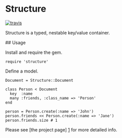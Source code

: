# Structure

[![travis](https://secure.travis-ci.org/hakanensari/structure.png)](http://travis-ci.org/hakanensari/structure)

Structure is a typed, nestable key/value container.

## Usage

Install and require the gem.

    require 'structure'

Define a model.

    Document = Structure::Document

    class Person < Document
      key  :name
      many :friends, :class_name => 'Person'
    end

    person = Person.create(:name => 'John')
    person.friends << Person.create(:name => 'Jane')
    person.friends.size # 1

Please see [the project page] [1] for more detailed info.

[1]: http://code.papercavalier.com/structure/
